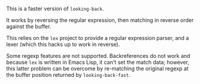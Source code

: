 This is a faster version of `looking-back`.

It works by reversing the regular expression, then matching in reverse
order against the buffer.

This relies on the `lex` project to provide a regular expression
parser, and a lexer (which this hacks up to work in reverse).

Some regexp features are not supported.  Backreferences do not work
and because `lex` is written in Emacs Lisp, it can't set the match
data; however, this latter problem can be overcome by re-matching the
original regexp at the buffer position returned by
`looking-back-fast`.
